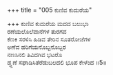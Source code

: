 +++
title = "005 ಕುಣಿವ ಕುದುರೆಯ"

+++
ಕುಣಿವ ಕುದುರೆಯ ಮದದ ಬಲುಭಾ  
ರಣೆಯಲೊಲೆವಾನೆಗಳ ತುರಗವ  
ಕೆಣಕಿ ಸರಳಿಸಿ ಹಿಡಿವ ತೇರಿನ ಸೂತರೋಜೆಗಳ  
ಅಣೆವ ಹರಿಗೆಯನೊಬ್ಬನೊಬ್ಬರ  
ನಣಸಿನಲಿ ತಿವಿದಗಿವ ಭಟರೊ  
ಡ್ತ್ಡಣೆ ಸಘಾಡಿಸಿತೆರೆಡುಬಲದಲಿ ಭೂಪ ಕೇಳೆಂದ      ॥5॥